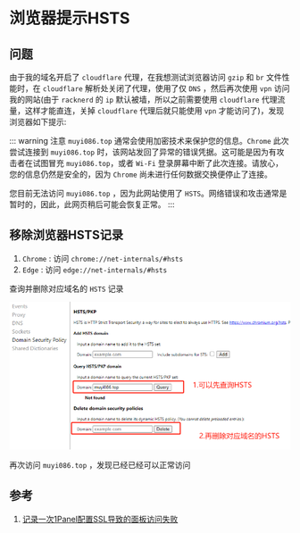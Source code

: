 # 浏览器提示HSTS

## 问题
由于我的域名开启了 `cloudflare` 代理，在我想测试浏览器访问 `gzip` 和 `br` 文件性能时，在 `cloudflare` 解析处关闭了代理，使用了仅 `DNS` ，然后再次使用 `vpn` 访问我的网站(由于 `racknerd` 的 `ip` 默认被墙，所以之前需要使用 `cloudflare` 代理流量，这样才能直连，关掉 `cloudflare` 代理后就只能使用 `vpn` 才能访问了)，发现浏览器如下提示:

::: warning 注意
`muyi086.top` 通常会使用加密技术来保护您的信息。`Chrome` 此次尝试连接到 `muyi086.top` 时，该网站发回了异常的错误凭据。这可能是因为有攻击者在试图冒充 `muyi086.top`，或者 `Wi-Fi` 登录屏幕中断了此次连接。请放心，您的信息仍然是安全的，因为 `Chrome` 尚未进行任何数据交换便停止了连接。

您目前无法访问 `muyi086.top` ，因为此网站使用了 `HSTS`。网络错误和攻击通常是暂时的，因此，此网页稍后可能会恢复正常。
:::

## 移除浏览器HSTS记录
1. `Chrome` : 访问 `chrome://net-internals/#hsts`
1. `Edge` : 访问 `edge://net-internals/#hsts`

查询并删除对应域名的 `HSTS` 记录

![HSTS](/Images/Network/浏览器提示HSTS/HSTS.png 'HSTS')

再次访问 `muyi086.top` ，发现已经已经可以正常访问


## 参考
1. [记录一次1Panel配置SSL导致的面板访问失败](https://blog.csdn.net/qq_25851273/article/details/135683207)